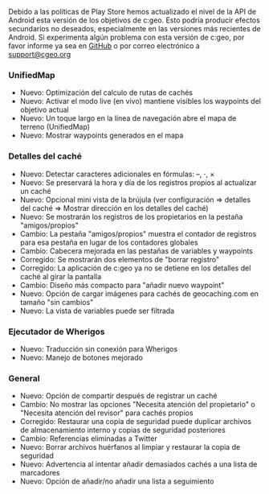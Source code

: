 Debido a las políticas de Play Store hemos actualizado el nivel de la API de Android esta versión de los objetivos de c:geo. Esto podría producir efectos secundarios no deseados, especialmente en las versiones más recientes de Android. Si experimenta algún problema con esta versión de c:geo, por favor informe ya sea en [GitHub](https://github.com/cgeo/cgeo) o por correo electrónico a [support@cgeo.org](mailto:support@cgeo.org)

### UnifiedMap
- Nuevo: Optimización del calculo de rutas de cachés
- Nuevo: Activar el modo live (en vivo) mantiene visibles los waypoints del objetivo actual
- Nuevo: Un toque largo en la línea de navegación abre el mapa de terreno (UnifiedMap)
- Nuevo: Mostrar waypoints generados en el mapa

### Detalles del caché
- Nuevo: Detectar caracteres adicionales en fórmulas: –, ⋅, ×
- Nuevo: Se preservará la hora y día de los registros propios al actualizar un caché
- Nuevo: Opcional mini vista de la brújula (ver configuración => detalles del caché => Mostrar dirección en los detalles del caché)
- Nuevo: Se mostrarán los registros de los propietarios en la pestaña "amigos/propios"
- Cambio: La pestaña "amigos/propios" muestra el contador de registros para esa pestaña en lugar de los contadores globales
- Cambio: Cabecera mejorada en las pestañas de variables y waypoints
- Corregido: Se mostrarán dos elementos de "borrar registro"
- Corregido: La aplicación de c:geo ya no se detiene en los detalles del caché al girar la pantalla
- Cambio: Diseño más compacto para "añadir nuevo waypoint"
- Nuevo: Opción de cargar imágenes para cachés de geocaching.com en tamaño "sin cambios"
- Nuevo: La vista de variables puede ser filtrada

### Ejecutador de Wherigos
- Nuevo: Traducción sin conexión para Wherigos
- Nuevo: Manejo de botones mejorado

### General
- Nuevo: Opción de compartir después de registrar un caché
- Cambio: No mostrar las opciones "Necesita atención del propietario" o "Necesita atención del revisor" para cachés propios
- Corregido: Restaurar una copia de seguridad puede duplicar archivos de almacenamiento interno y copias de seguridad posteriores
- Cambio: Referencias eliminadas a Twitter
- Nuevo: Borrar archivos huérfanos al limpiar y restaurar la copia de seguridad
- Nuevo: Advertencia al intentar añadir demasiados cachés a una lista de marcadores
- Nuevo: Opción de añadir/no añadir una lista a seguimiento

